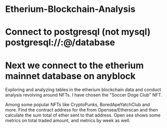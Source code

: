 # Etherium-Blockchain-Analysis
# Connect to postgresql (not mysql) postgresql://<username>:<password>@<hostname>/database
# Next we connect to the etherium mainnet database on anyblock

Exploring and analyzing tables in the etherium blockchain data and conduct analysis revolving around NFTs.
I have chosen the "Soccer Doge Club" NFT. 

Among some popular NFTs like CryptoPunks, BoredApeYatchClub and more. Find the contract address for the from Opensea/Etherscan and then calculate the sum total of ether sent to that address. Open sea shows some metrics on total traded amount, and metrics by week as well. 
